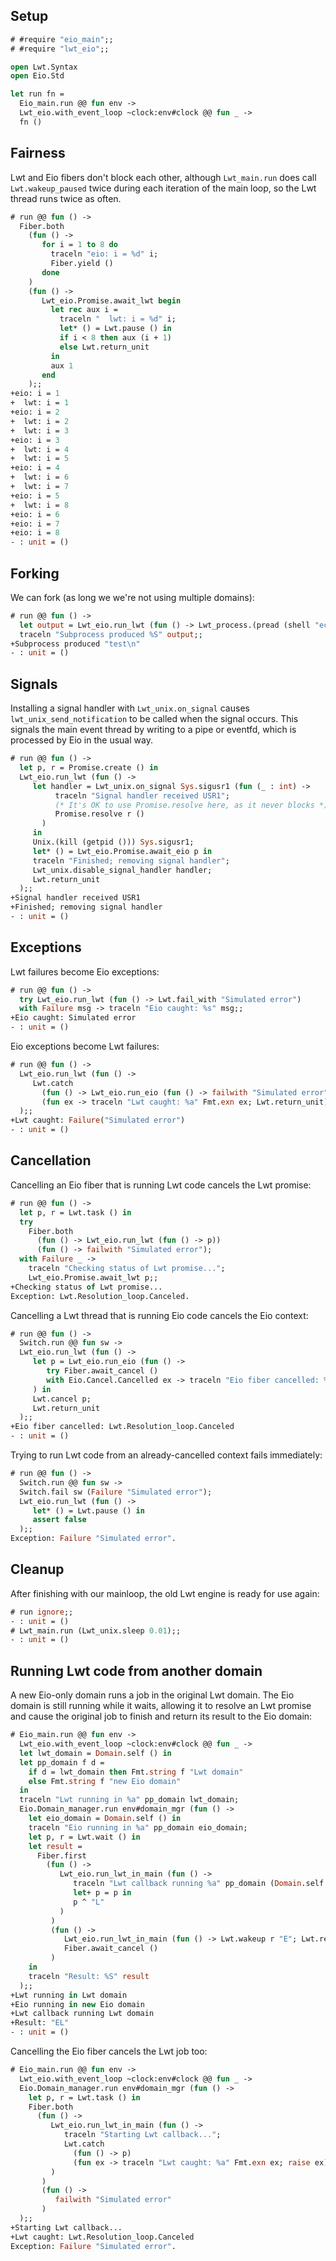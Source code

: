 ## Setup

```ocaml
# #require "eio_main";;
# #require "lwt_eio";;
```

```ocaml
open Lwt.Syntax
open Eio.Std

let run fn =
  Eio_main.run @@ fun env ->
  Lwt_eio.with_event_loop ~clock:env#clock @@ fun _ ->
  fn ()
```

## Fairness

Lwt and Eio fibers don't block each other, although `Lwt_main.run` does call `Lwt.wakeup_paused` twice
during each iteration of the main loop, so the Lwt thread runs twice as often.

```ocaml
# run @@ fun () ->
  Fiber.both
    (fun () ->
       for i = 1 to 8 do
         traceln "eio: i = %d" i;
         Fiber.yield ()
       done
    )
    (fun () ->
       Lwt_eio.Promise.await_lwt begin
         let rec aux i =
           traceln "  lwt: i = %d" i;
           let* () = Lwt.pause () in
           if i < 8 then aux (i + 1)
           else Lwt.return_unit
         in
         aux 1
       end
    );;
+eio: i = 1
+  lwt: i = 1
+eio: i = 2
+  lwt: i = 2
+  lwt: i = 3
+eio: i = 3
+  lwt: i = 4
+  lwt: i = 5
+eio: i = 4
+  lwt: i = 6
+  lwt: i = 7
+eio: i = 5
+  lwt: i = 8
+eio: i = 6
+eio: i = 7
+eio: i = 8
- : unit = ()
```

## Forking

We can fork (as long we we're not using multiple domains):

```ocaml
# run @@ fun () ->
  let output = Lwt_eio.run_lwt (fun () -> Lwt_process.(pread (shell "echo test"))) in
  traceln "Subprocess produced %S" output;;
+Subprocess produced "test\n"
- : unit = ()
```

## Signals

Installing a signal handler with `Lwt_unix.on_signal` causes `lwt_unix_send_notification` to be called when the signal occurs. This signals the main event thread by writing to a pipe or eventfd, which is processed by Eio in the usual way.

```ocaml
# run @@ fun () ->
  let p, r = Promise.create () in
  Lwt_eio.run_lwt (fun () ->
     let handler = Lwt_unix.on_signal Sys.sigusr1 (fun (_ : int) ->
          traceln "Signal handler received USR1";
          (* It's OK to use Promise.resolve here, as it never blocks *)
          Promise.resolve r ()
       )
     in
     Unix.(kill (getpid ())) Sys.sigusr1;
     let* () = Lwt_eio.Promise.await_eio p in
     traceln "Finished; removing signal handler";
     Lwt_unix.disable_signal_handler handler;
     Lwt.return_unit
  );;
+Signal handler received USR1
+Finished; removing signal handler
- : unit = ()
```

## Exceptions

Lwt failures become Eio exceptions:

```ocaml
# run @@ fun () ->
  try Lwt_eio.run_lwt (fun () -> Lwt.fail_with "Simulated error")
  with Failure msg -> traceln "Eio caught: %s" msg;;
+Eio caught: Simulated error
- : unit = ()
```

Eio exceptions become Lwt failures:

```ocaml
# run @@ fun () ->
  Lwt_eio.run_lwt (fun () ->
     Lwt.catch
       (fun () -> Lwt_eio.run_eio (fun () -> failwith "Simulated error"))
       (fun ex -> traceln "Lwt caught: %a" Fmt.exn ex; Lwt.return_unit)
  );;
+Lwt caught: Failure("Simulated error")
- : unit = ()
```

## Cancellation

Cancelling an Eio fiber that is running Lwt code cancels the Lwt promise:

```ocaml
# run @@ fun () ->
  let p, r = Lwt.task () in
  try
    Fiber.both
      (fun () -> Lwt_eio.run_lwt (fun () -> p))
      (fun () -> failwith "Simulated error");
  with Failure _ ->
    traceln "Checking status of Lwt promise...";
    Lwt_eio.Promise.await_lwt p;;
+Checking status of Lwt promise...
Exception: Lwt.Resolution_loop.Canceled.
```

Cancelling a Lwt thread that is running Eio code cancels the Eio context:

```ocaml
# run @@ fun () ->
  Switch.run @@ fun sw ->
  Lwt_eio.run_lwt (fun () ->
     let p = Lwt_eio.run_eio (fun () ->
        try Fiber.await_cancel ()
        with Eio.Cancel.Cancelled ex -> traceln "Eio fiber cancelled: %a" Fmt.exn ex
     ) in
     Lwt.cancel p;
     Lwt.return_unit
  );;
+Eio fiber cancelled: Lwt.Resolution_loop.Canceled
- : unit = ()
```

Trying to run Lwt code from an already-cancelled context fails immediately:

```ocaml
# run @@ fun () ->
  Switch.run @@ fun sw ->
  Switch.fail sw (Failure "Simulated error");
  Lwt_eio.run_lwt (fun () ->
     let* () = Lwt.pause () in
     assert false
  );;
Exception: Failure "Simulated error".
```

## Cleanup

After finishing with our mainloop, the old Lwt engine is ready for use again:

```ocaml
# run ignore;;
- : unit = ()
# Lwt_main.run (Lwt_unix.sleep 0.01);;
- : unit = ()
```

## Running Lwt code from another domain

A new Eio-only domain runs a job in the original Lwt domain.
The Eio domain is still running while it waits, allowing it to resolve an Lwt promise
and cause the original job to finish and return its result to the Eio domain:

```ocaml
# Eio_main.run @@ fun env ->
  Lwt_eio.with_event_loop ~clock:env#clock @@ fun _ ->
  let lwt_domain = Domain.self () in
  let pp_domain f d =
    if d = lwt_domain then Fmt.string f "Lwt domain"
    else Fmt.string f "new Eio domain"
  in
  traceln "Lwt running in %a" pp_domain lwt_domain;
  Eio.Domain_manager.run env#domain_mgr (fun () ->
    let eio_domain = Domain.self () in
    traceln "Eio running in %a" pp_domain eio_domain;
    let p, r = Lwt.wait () in
    let result =
      Fiber.first
        (fun () ->
           Lwt_eio.run_lwt_in_main (fun () ->
              traceln "Lwt callback running %a" pp_domain (Domain.self ());
              let+ p = p in
              p ^ "L"
           )
         )
         (fun () ->
            Lwt_eio.run_lwt_in_main (fun () -> Lwt.wakeup r "E"; Lwt.return_unit);
            Fiber.await_cancel ()
         )
    in
    traceln "Result: %S" result
  );;
+Lwt running in Lwt domain
+Eio running in new Eio domain
+Lwt callback running Lwt domain
+Result: "EL"
- : unit = ()
```

Cancelling the Eio fiber cancels the Lwt job too:

```ocaml
# Eio_main.run @@ fun env ->
  Lwt_eio.with_event_loop ~clock:env#clock @@ fun _ ->
  Eio.Domain_manager.run env#domain_mgr (fun () ->
    let p, r = Lwt.task () in
    Fiber.both
      (fun () ->
         Lwt_eio.run_lwt_in_main (fun () ->
            traceln "Starting Lwt callback...";
            Lwt.catch
              (fun () -> p)
              (fun ex -> traceln "Lwt caught: %a" Fmt.exn ex; raise ex)
         )
       )
       (fun () ->
          failwith "Simulated error"
       )
  );;
+Starting Lwt callback...
+Lwt caught: Lwt.Resolution_loop.Canceled
Exception: Failure "Simulated error".
```
